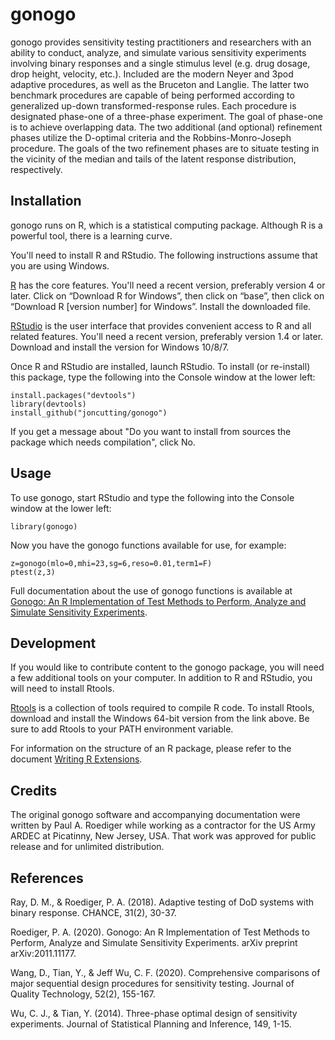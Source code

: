 # gonogo
gonogo provides sensitivity testing practitioners and researchers
with an ability to conduct, analyze, and simulate various sensitivity experiments 
involving binary responses and a single stimulus level (e.g. drug dosage, drop height,
velocity, etc.). Included are the modern Neyer and 3pod adaptive procedures, as well as
the Bruceton and Langlie. The latter two benchmark procedures are capable of being
performed according to generalized up-down transformed-response rules. Each procedure
is designated phase-one of a three-phase experiment. The goal of phase-one is to
achieve overlapping data. The two additional (and optional) refinement phases utilize
the D-optimal criteria and the Robbins-Monro-Joseph procedure. The goals of the two
refinement phases are to situate testing in the vicinity of the median and tails of the 
latent response distribution, respectively.

## Installation

gonogo runs on R, which is a statistical computing package. Although R is a powerful
tool, there is a learning curve.

You'll need to install R and RStudio. The following instructions assume that you are
using Windows. 

[R](https://cran.rstudio.com) has the core features. You'll need a recent version, 
preferably version 4 or later. Click on “Download R for Windows”, then click on “base”, 
then click on “Download R [version number] for Windows”. Install the downloaded file. 

[RStudio](https://rstudio.com/products/rstudio/download/#download) is the user interface
that provides convenient access to R and all related features. You'll need a recent version,
preferably version 1.4 or later. Download and install the version for Windows 10/8/7. 

Once R and RStudio are installed, launch RStudio. To install (or re-install) this package,
type the following into the Console window at the lower left:

    install.packages("devtools")
    library(devtools)
    install_github("joncutting/gonogo")
    
If you get a message about "Do you want to install from sources the package which needs 
compilation", click No.
    
## Usage

To use gonogo, start RStudio and type the following into the Console window at the lower left:

    library(gonogo)

Now you have the gonogo functions available for use, for example:

    z=gonogo(mlo=0,mhi=23,sg=6,reso=0.01,term1=F)
    ptest(z,3)

Full documentation about the use of gonogo functions is available at [Gonogo: An R Implementation of Test Methods to Perform, Analyze and Simulate Sensitivity Experiments](https://arxiv.org/abs/2011.11177).

## Development

If you would like to contribute content to the gonogo package, you will need a few
additional tools on your computer. In addition to R and RStudio, you will need
to install Rtools.

[Rtools](https://cran.r-project.org/bin/windows/Rtools/) is a collection of tools required
to compile R code. To install Rtools, download and install the Windows 64-bit version
from the link above. Be sure to add Rtools to your PATH environment variable.

For information on the structure of an R package, please refer to the document [Writing R Extensions](https://cran.r-project.org/doc/manuals/r-release/R-exts.html).

## Credits

The original gonogo software and accompanying documentation were written by Paul A. Roediger while
working as a contractor for the US Army ARDEC at Picatinny, New Jersey, USA. That work was approved 
for public release and for unlimited distribution. 

## References

Ray, D. M., & Roediger, P. A. (2018). Adaptive testing of DoD systems with binary response. CHANCE, 31(2), 30-37.

Roediger, P. A. (2020). Gonogo: An R Implementation of Test Methods to Perform, Analyze and Simulate Sensitivity Experiments. arXiv preprint arXiv:2011.11177.

Wang, D., Tian, Y., & Jeff Wu, C. F. (2020). Comprehensive comparisons of major sequential design procedures for sensitivity testing. Journal of Quality Technology, 52(2), 155-167.

Wu, C. J., & Tian, Y. (2014). Three-phase optimal design of sensitivity experiments. Journal of Statistical Planning and Inference, 149, 1-15.
